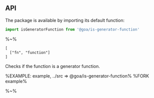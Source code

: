 ## API

The package is available by importing its default function:

```js
import isGeneratorFunction from '@goa/is-generator-function'
```

%~%

```## isGeneratorFunction
[
  ["fn", "function"]
]
```

Checks if the function is a generator function.

%EXAMPLE: example, ../src => @goa/is-generator-function%
%FORK example%

%~%
